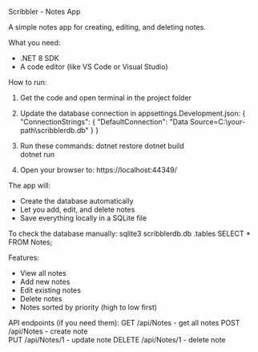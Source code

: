 Scribbler - Notes App

A simple notes app for creating, editing, and deleting notes.

What you need:
- .NET 8 SDK
- A code editor (like VS Code or Visual Studio)

How to run:

1. Get the code and open terminal in the project folder

2. Update the database connection in appsettings.Development.json:
{
  "ConnectionStrings": {
    "DefaultConnection": "Data Source=C:\\your-path\\scribblerdb.db"
  }
}

3. Run these commands:
dotnet restore
dotnet build  
dotnet run

4. Open your browser to: https://localhost:44349/

The app will:
- Create the database automatically
- Let you add, edit, and delete notes
- Save everything locally in a SQLite file

To check the database manually:
sqlite3 scribblerdb.db
.tables
SELECT * FROM Notes;

Features:
- View all notes
- Add new notes
- Edit existing notes  
- Delete notes
- Notes sorted by priority (high to low first)

API endpoints (if you need them):
GET /api/Notes - get all notes
POST /api/Notes - create note  
PUT /api/Notes/1 - update note
DELETE /api/Notes/1 - delete note